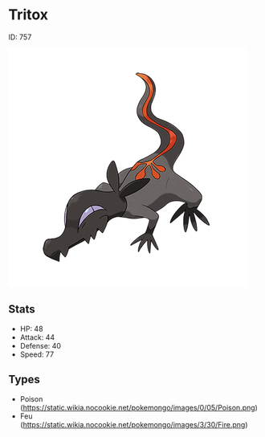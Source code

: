 # Tritox


ID: 757

![](https://raw.githubusercontent.com/PokeAPI/sprites/master/sprites/pokemon/other/official-artwork/757.png "Tritox")

## Stats


 - HP: 48
 - Attack: 44
 - Defense: 40
 - Speed: 77

## Types


 - Poison (https://static.wikia.nocookie.net/pokemongo/images/0/05/Poison.png)
 - Feu (https://static.wikia.nocookie.net/pokemongo/images/3/30/Fire.png)
